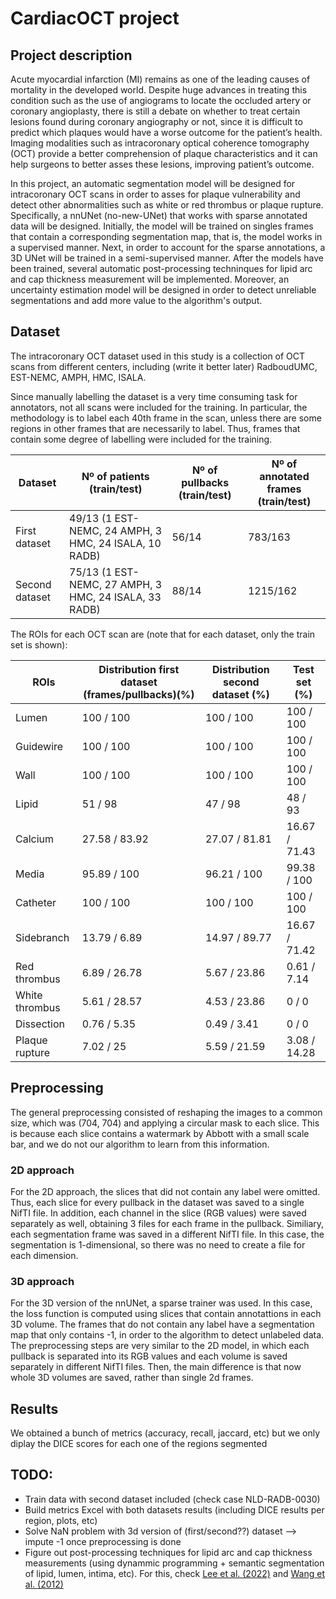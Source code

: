 # CardiacOCT project

## Project description

Acute myocardial infarction (MI) remains as one of the leading causes of mortality in the developed world. Despite huge advances in treating this condition such as the use of angiograms to locate the occluded artery or coronary angioplasty, there is still a debate on whether to treat certain lesions found during coronary angiography or not, since it is difficult to predict which plaques would have a worse outcome for the patient’s health. Imaging modalities such as intracoronary optical coherence tomography (OCT) provide a better comprehension of plaque characteristics and it can help surgeons to better asses these lesions, improving patient’s outcome.

In this project, an automatic segmentation model will be designed for intracoronary OCT scans in order to asses for plaque vulnerability and detect other abnormalities such as white or red thrombus or plaque rupture. Specifically, a nnUNet (no-new-UNet) that works with sparse annotated data will be designed. Initially, the model will be trained on singles frames that contain a corresponding segmentation map, that is, the model works in a supervised manner. Next, in order to account for the sparse annotations, a 3D UNet will be trained in a semi-supervised manner. After the models have been trained, several automatic post-processing techninques for lipid arc and cap thickness measurement will be implemented. Moreover, an uncertainty estimation model will be designed in order to detect unreliable segmentations and add more value to the algorithm's output.

## Dataset

The intracoronary OCT dataset used in this study is a collection of OCT scans from different centers, including (write it better later) RadboudUMC, EST-NEMC, AMPH, HMC, ISALA.

Since manually labelling the dataset is a very time consuming task for annotators, not all scans were included for the training. In particular, the methodology is to label each 40th frame in the scan, unless there are some regions in other frames that are necessarily to label. Thus, frames that contain some degree of labelling were included for the training. 

| Dataset  | Nº of patients (train/test) | Nº of pullbacks (train/test) | Nº of annotated frames (train/test)
| ------------- | ------------- | -------------  | -------------
| First dataset  | 49/13 (1 EST-NEMC, 24 AMPH, 3 HMC, 24 ISALA, 10 RADB)  | 56/14  | 783/163
| Second dataset  | 75/13 (1 EST-NEMC, 27 AMPH, 3 HMC, 24 ISALA, 33 RADB)  | 88/14  | 1215/162 


The ROIs for each OCT scan are (note that for each dataset, only the train set is shown):

| ROIs  | Distribution first dataset (frames/pullbacks)(%) | Distribution second dataset (%) | Test set (%)
| ------------- | ------------- | ------------- | -------------  
| Lumen  | 100 / 100 | 100 / 100 | 100 / 100
| Guidewire  | 100 / 100 | 100 / 100 | 100 / 100
| Wall | 100 / 100 | 100 / 100 | 100 / 100
| Lipid | 51 / 98 | 47 / 98 | 48 / 93
| Calcium | 27.58 / 83.92 | 27.07 / 81.81 | 16.67 / 71.43
| Media | 95.89 / 100 | 96.21 / 100 | 99.38 / 100
| Catheter | 100 / 100 | 100 / 100 | 100 / 100
| Sidebranch | 13.79 / 6.89 | 14.97 / 89.77 | 16.67 / 71.42
| Red thrombus | 6.89 / 26.78 | 5.67 / 23.86 | 0.61 / 7.14
| White thrombus | 5.61 / 28.57 | 4.53 / 23.86 | 0 / 0
| Dissection | 0.76 / 5.35 | 0.49 / 3.41 | 0 / 0
| Plaque rupture | 7.02 / 25 | 5.59 / 21.59 | 3.08 / 14.28


## Preprocessing

The general preprocessing consisted of reshaping the images to a common size, which was (704, 704) and applying a circular mask to each slice. This is because each slice contains a watermark by Abbott with a small scale bar, and we do not our algorithm to learn from this information.

### 2D approach

For the 2D approach, the slices that did not contain any label were omitted. Thus, each slice for every pullback in the dataset was saved to a single NifTI file. In addition, each channel in the slice (RGB values) were saved separately as well, obtaining 3 files for each frame in the pullback. Similiary, each segmentation frame was saved in a different NifTI file. In this case, the segmentation is 1-dimensional, so there was no need to create a file for each dimension.

### 3D approach

For the 3D version of the nnUNet, a sparse trainer was used. In this case, the loss function is computed using slices that contain annotattions in each 3D volume. The frames that do not contain any label have a segmentation map that only contains -1, in order to the algorithm to detect unlabeled data. The preprocessing steps are very similar to the 2D model, in which each pullback is separated into its RGB values and each volume is saved separately in different NifTI files. Then, the main difference is that now whole 3D volumes are saved, rather than single 2d frames.


## Results

We obtained a bunch of metrics (accuracy, recall, jaccard, etc) but we only diplay the DICE scores for each one of the regions segmented



## TODO:
 - Train data with second dataset included (check case NLD-RADB-0030)
 - Build metrics Excel with both datasets results (including DICE results per region, plots, etc)
 - Solve NaN problem with 3d version of (first/second??) dataset --> impute -1 once preprocessing is done
 - Figure out post-processing techniques for lipid arc and cap thickness measurements (using dynammic programming + semantic segmentation of lipid, lumen, intima, etc). 
 For this, check [Lee et al. (2022)](https://www.nature.com/articles/s41598-022-24884-1) and [Wang et al. (2012)](https://www.ncbi.nlm.nih.gov/pmc/articles/PMC3370980/)


